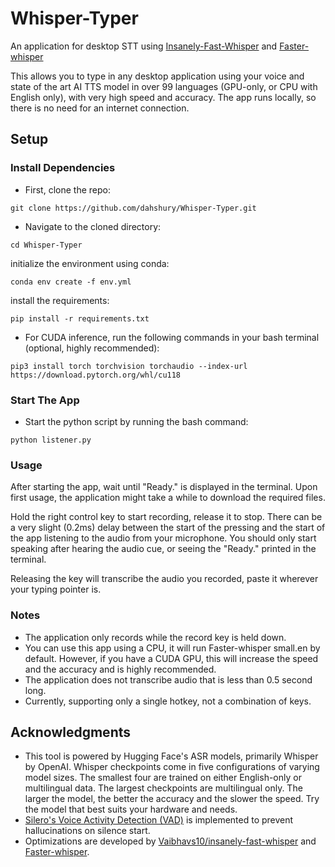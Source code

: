 # Whisper-Typer

An application for desktop STT using [Insanely-Fast-Whisper](https://github.com/Vaibhavs10/insanely-fast-whisper) and [Faster-whisper](https://github.com/SYSTRAN/faster-whisper)

This allows you to type in any desktop application using your voice and state of the art AI TTS model in over 99 languages (GPU-only, or CPU with English only), with very high speed and accuracy.
The app runs locally, so there is no need for an internet connection.

## Setup

### Install Dependencies

- First, clone the repo:

```
git clone https://github.com/dahshury/Whisper-Typer.git
```

- Navigate to the cloned directory:

```
cd Whisper-Typer
```

initialize the environment using conda:

```
conda env create -f env.yml
```

install the requirements:

```
pip install -r requirements.txt
```

- For CUDA inference, run the following commands in your bash terminal (optional, highly recommended):

```
pip3 install torch torchvision torchaudio --index-url https://download.pytorch.org/whl/cu118
```

### Start The App

- Start the python script by running the bash command:

```
python listener.py
```

### Usage

After starting the app, wait until "Ready." is displayed in the terminal. Upon first usage, the application might take a while to download the required files.

Hold the right control key to start recording, release it to stop. There can be a very slight (0.2ms) delay between the start of the pressing and the start of the app listening to the audio from your microphone. You should only start speaking after hearing the audio cue, or seeing the "Ready." printed in the terminal.

Releasing the key will transcribe the audio you recorded, paste it wherever your typing pointer is.

### Notes

- The application only records while the record key is held down.
- You can use this app using a CPU, it will run Faster-whisper small.en by default. However, if you have a CUDA GPU, this will increase the speed and the accuracy and is highly recommended.
- The application does not transcribe audio that is less than 0.5 second long.
- Currently, supporting only a single hotkey, not a combination of keys.

## Acknowledgments

- This tool is powered by Hugging Face's ASR models, primarily Whisper by OpenAI. Whisper checkpoints come in five configurations of varying model sizes. The smallest four are trained on either English-only or multilingual data. The largest checkpoints are multilingual only. The larger the model, the better the accuracy and the slower the speed. Try the model that best suits your hardware and needs.
- [Silero's Voice Activity Detection (VAD)](https://github.com/snakers4/silero-vad) is implemented to prevent hallucinations on silence start.
- Optimizations are developed by [Vaibhavs10/insanely-fast-whisper](https://github.com/Vaibhavs10/insanely-fast-whisper) and [Faster-whisper](https://github.com/SYSTRAN/faster-whisper).
